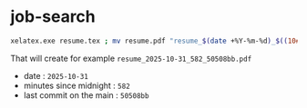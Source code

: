# job-search

```bash
xelatex.exe resume.tex ; mv resume.pdf "resume_$(date +%Y-%m-%d)_$((10#$(date +%H)*60 + 10#$(date +%M)))_$(git rev-parse --short origin/main).pdf"
```
That will create for example `resume_2025-10-31_582_50508bb.pdf`

- date : `2025-10-31`
- minutes since midnight : `582`
- last commit on the main : `50508bb`
